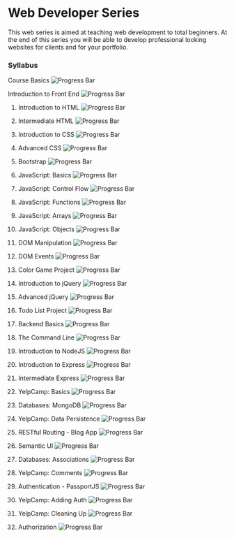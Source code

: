 # Web Developer Series

This web series is aimed at teaching web development to total beginners. At the end of this series you will be able to develop professional looking websites for clients and for your portfolio.  

### Syllabus

Course Basics                    ![Progress Bar](http://progressed.io/bar/100 "Progress")

Introduction to Front End        ![Progress Bar](http://progressed.io/bar/0 "Progress")

1.	Introduction to HTML          ![Progress Bar](http://progressed.io/bar/0 "Progress")

2.	Intermediate HTML             ![Progress Bar](http://progressed.io/bar/0 "Progress")

3.	Introduction to CSS           ![Progress Bar](http://progressed.io/bar/0 "Progress")

4.	Advanced CSS                  ![Progress Bar](http://progressed.io/bar/0 "Progress")

5.	Bootstrap                     ![Progress Bar](http://progressed.io/bar/0 "Progress")

6.	JavaScript: Basics            ![Progress Bar](http://progressed.io/bar/0 "Progress")

7.	JavaScript: Control Flow      ![Progress Bar](http://progressed.io/bar/0 "Progress")

8.	JavaScript: Functions         ![Progress Bar](http://progressed.io/bar/0 "Progress")

9.	JavaScript: Arrays            ![Progress Bar](http://progressed.io/bar/0 "Progress")

10.	JavaScript: Objects          ![Progress Bar](http://progressed.io/bar/0 "Progress")

11.	DOM Manipulation             ![Progress Bar](http://progressed.io/bar/0 "Progress")

12.	DOM Events                   ![Progress Bar](http://progressed.io/bar/0 "Progress")

13.	Color Game Project           ![Progress Bar](http://progressed.io/bar/0 "Progress")

14.	Introduction to jQuery       ![Progress Bar](http://progressed.io/bar/0 "Progress")

15.	Advanced jQuery              ![Progress Bar](http://progressed.io/bar/0 "Progress")

16.	Todo List Project            ![Progress Bar](http://progressed.io/bar/0 "Progress")

17.	Backend Basics               ![Progress Bar](http://progressed.io/bar/0 "Progress")

18.	The Command Line             ![Progress Bar](http://progressed.io/bar/0 "Progress")

19.	Introduction to NodeJS       ![Progress Bar](http://progressed.io/bar/0 "Progress")

20.	Introduction to Express      ![Progress Bar](http://progressed.io/bar/0 "Progress")

21.	Intermediate Express         ![Progress Bar](http://progressed.io/bar/0 "Progress")

22.	YelpCamp: Basics             ![Progress Bar](http://progressed.io/bar/0 "Progress")

23.	Databases: MongoDB           ![Progress Bar](http://progressed.io/bar/0 "Progress")

24.	YelpCamp: Data Persistence   ![Progress Bar](http://progressed.io/bar/0 "Progress")

25.	RESTful Routing - Blog App   ![Progress Bar](http://progressed.io/bar/0 "Progress")

26.	Semantic UI                  ![Progress Bar](http://progressed.io/bar/0 "Progress")

27.	Databases: Associations      ![Progress Bar](http://progressed.io/bar/0 "Progress")
 
30.	YelpCamp: Comments           ![Progress Bar](http://progressed.io/bar/0 "Progress")

31.	Authentication - PassportJS  ![Progress Bar](http://progressed.io/bar/0 "Progress")

32.	YelpCamp: Adding Auth        ![Progress Bar](http://progressed.io/bar/0 "Progress")

33.	YelpCamp: Cleaning Up        ![Progress Bar](http://progressed.io/bar/0 "Progress")

34.	Authorization                ![Progress Bar](http://progressed.io/bar/0 "Progress")
